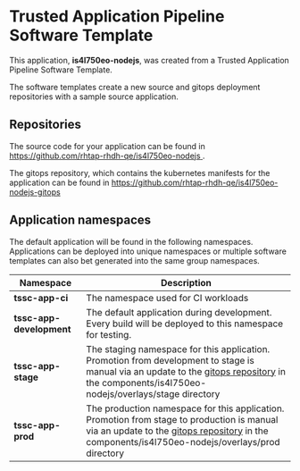 # Trusted Application Pipeline Software Template

This application, **is4l750eo-nodejs**, was created from a Trusted Application Pipeline Software Template.

The software templates create a new source and gitops deployment repositories with a sample source application. 

## Repositories

The source code for your application can be found in [https://github.com/rhtap-rhdh-qe/is4l750eo-nodejs ](https://github.com/rhtap-rhdh-qe/is4l750eo-nodejs ).
 
The gitops repository, which contains the kubernetes manifests for the application can be found in 
[https://github.com/rhtap-rhdh-qe/is4l750eo-nodejs-gitops ](https://github.com/rhtap-rhdh-qe/is4l750eo-nodejs-gitops ) 

## Application namespaces 

The default application will be found in the following namespaces. Applications can be deployed into unique namespaces or multiple software templates can also bet generated into the same group namespaces.  

|  Namespace   |  Description   |  
| -------- | -------- |
| **tssc-app-ci** | The namespace used for CI workloads |
| **tssc-app-development** | The default application during development. Every build will be deployed to this namespace for testing. |
| **tssc-app-stage** | The staging namespace for this application. Promotion from development to stage is manual via an update to the [gitops repository](https://github.com/rhtap-rhdh-qe/is4l750eo-nodejs-gitops ) in the components/is4l750eo-nodejs/overlays/stage directory |
| **tssc-app-prod** | The production namespace for this application. Promotion from stage to production is manual via an update to the [gitops repository](https://github.com/rhtap-rhdh-qe/is4l750eo-nodejs-gitops ) in the components/is4l750eo-nodejs/overlays/prod directory |